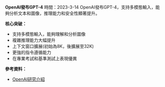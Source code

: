 **OpenAI發布GPT-4**
時間：2023-3-14
OpenAI發布GPT-4，支持多模態輸入，能夠分析文本和圖像，推理能力和安全性顯著提升。

**核心突破：**

* 支持多模態輸入，能夠理解和分析圖像
* 複雜推理能力大幅提升
* 上下文窗口擴展(初始為8K，後擴展至32K)
* 更強的指令遵循能力
* 在專業考試和基準測試上表現優異

**參考資料：**

* [OpenAI研究介紹](https://openai.com/research/gpt-4)
